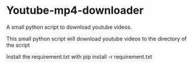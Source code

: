# Youtube-mp4-downloader
A small python script to download youtube videos.


This small python script will  download youtube videos to the directory of the script



Install the requirement.txt with pip install -r requirement.txt
